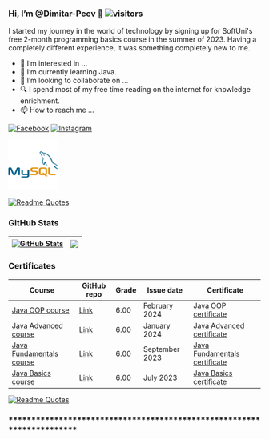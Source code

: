 ### Hi, I’m @Dimitar-Peev 👋   ![visitors](https://komarev.com/ghpvc/?username=Dimitar-Peev)
I started my journey in the world of technology by signing up for SoftUni's free 2-month programming basics course in the summer of 2023. Having a completely different experience, it was something completely new to me. 
- 👀 I’m interested in ...
- 🌱 I’m currently learning Java.
- 💞️ I’m looking to collaborate on ...
- 🔍 I spend most of my free time reading on the internet for knowledge enrichment. <br />
- 📫 How to reach me ...

[![Facebook](https://img.shields.io/badge/-Facebook-00B2FF?style=flat-square&logo=Facebook&logoColor=white)](https://www.facebook.com/DimitarPeev87/)
[![Instagram](https://img.shields.io/badge/-Instagram-e4405f?style=flat-square&logo=Instagram&logoColor=white)](https://www.instagram.com/mctrix1987/) 

<a href="https://www.mysql.com/" target="_blank" rel="noreferrer"> <img src="https://raw.githubusercontent.com/devicons/devicon/master/icons/mysql/mysql-original-wordmark.svg" alt="mysql" width="100" height="100"/> </a>

[![Readme Quotes](https://quotes-github-readme.vercel.app/api?quote=Code%20never%20lies,%20comments%20sometimes%20do.&author=Ron%20Jeffries&type=horizontal&theme=algolia)](https://github.com/piyushsuthar/github-readme-quotes)

### GitHub Stats 
| <a href="#"><img align="center" src="https://github-readme-stats.vercel.app/api?username=Dimitar-Peev&show_icons=true&include_all_commits=true&hide_border=true" alt="GitHub Stats" /></a> | <a href="#"><img align="center" src="https://github-readme-stats.vercel.app/api/top-langs/?username=Dimitar-Peev&layout=compact&hide_border=true" /></a> |
| ------------- | ------------- |

### Certificates 

| Course        | GitHub repo | Grade | Issue date | Certificate |
| ------------- | ----------- | ----- | ---------- | ----------- |
| [Java OOP course](https://softuni.bg/trainings/4375/java-oop-february-2024) | [Link](https://github.com/Dimitar-Peev/04.Java-OOP-February-2024) | 6.00 | February 2024 | [Java OOP certificate](https://softuni.bg/certificates/details/211089/037198b7) |
| [Java Advanced course](https://softuni.bg/trainings/4374/java-advanced-january-2024) | [Link](https://github.com/Dimitar-Peev/03.Java-Advanced-January-2024) | 6.00 | January 2024 | [Java Advanced certificate](https://softuni.bg/certificates/details/182553/ca9a0a1d) |
| [Java Fundamentals course](https://softuni.bg/trainings/4220/programming-fundamentals-with-java-september-2023) | [Link](https://github.com/Dimitar-Peev/02.PF-Java-September-2023) | 6.00 | September 2023 | [Java Fundamentals certificate](https://softuni.bg/certificates/details/195140/4b98aaf6) |
| [Java Basics course](https://softuni.bg/trainings/4160/programming-basics-with-java-july-2023) | [Link](https://github.com/Dimitar-Peev/01.PB-Java-July-2023) | 6.00 | July 2023 | [Java Basics certificate](https://softuni.bg/certificates/details/182553/ca9a0a1d) |


[![Readme Quotes](https://quotes-github-readme.vercel.app/api?quote=Is%20studying%20computer%20science%20the%20best%20way%20to%20prepare%20to%20be%20a%20programmer?%20No.%20the%20best%20way%20to%20prepare%20is%20to%20write%20programs,%20and%20to%20study%20great%20programs%20that%20other%20people%20have%20written.&author=Bill%20Gates&type=horizontal&theme=light)](https://github.com/piyushsuthar/github-readme-quotes)

### **********************************************************************

<!---
Dimitar-Peev/Dimitar-Peev is a ✨ special ✨ repository because its `README.md` (this file) appears on your GitHub profile.
You can click the Preview link to take a look at your changes.
--->
